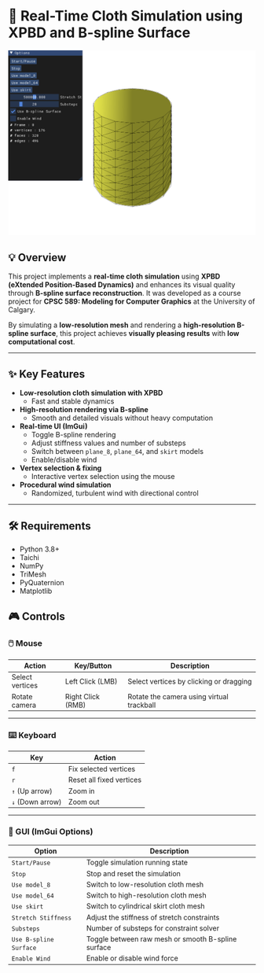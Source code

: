 # 🧵 Real-Time Cloth Simulation using XPBD and B-spline Surface

![Simulation Screenshot](./img.png)

## 💡 Overview

This project implements a **real-time cloth simulation** using **XPBD (eXtended Position-Based Dynamics)** and enhances its visual quality through **B-spline surface reconstruction**. It was developed as a course project for **CPSC 589: Modeling for Computer Graphics** at the University of Calgary.

By simulating a **low-resolution mesh** and rendering a **high-resolution B-spline surface**, this project achieves **visually pleasing results** with **low computational cost**.

---

## ✨ Key Features

- **Low-resolution cloth simulation with XPBD**
  - Fast and stable dynamics
- **High-resolution rendering via B-spline**
  - Smooth and detailed visuals without heavy computation
- **Real-time UI (ImGui)**
  - Toggle B-spline rendering
  - Adjust stiffness values and number of substeps
  - Switch between `plane_8`, `plane_64`, and `skirt` models
  - Enable/disable wind
- **Vertex selection & fixing**
  - Interactive vertex selection using the mouse
- **Procedural wind simulation**
  - Randomized, turbulent wind with directional control

---

## 🛠️ Requirements

- Python 3.8+
- Taichi
- NumPy
- TriMesh
- PyQuaternion
- Matplotlib

## 🎮 Controls

### 🖱️ Mouse

| Action               | Key/Button         | Description                              |
|----------------------|--------------------|------------------------------------------|
| Select vertices      | Left Click (LMB)   | Select vertices by clicking or dragging  |
| Rotate camera        | Right Click (RMB)  | Rotate the camera using virtual trackball |

---

### ⌨️ Keyboard

| Key             | Action                                      |
|------------------|----------------------------------------------|
| `f`              | Fix selected vertices                        |
| `r`              | Reset all fixed vertices                     |
| `↑` (Up arrow)   | Zoom in                                      |
| `↓` (Down arrow) | Zoom out                                     |

---

### 🧩 GUI (ImGui Options)

| Option                 | Description                                        |
|------------------------|----------------------------------------------------|
| `Start/Pause`          | Toggle simulation running state                    |
| `Stop`                 | Stop and reset the simulation                      |
| `Use model_8`          | Switch to low-resolution cloth mesh                |
| `Use model_64`         | Switch to high-resolution cloth mesh               |
| `Use skirt`            | Switch to cylindrical skirt cloth mesh             |
| `Stretch Stiffness`    | Adjust the stiffness of stretch constraints        |
| `Substeps`             | Number of substeps for constraint solver           |
| `Use B-spline Surface` | Toggle between raw mesh or smooth B-spline surface |
| `Enable Wind`          | Enable or disable wind force                       |
